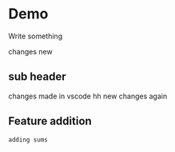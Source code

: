 # Demo 

Write something 

changes 
new 

## sub header 

changes made in vscode 
hh
new changes again 


## Feature addition 
    adding sums 
